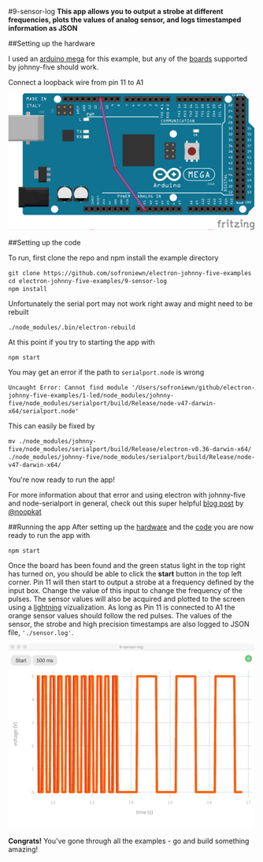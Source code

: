 #9-sensor-log
**This app allows you to output a strobe at different frequencies, plots the values of analog sensor, and logs timestamped information as JSON**

##Setting up the hardware

I used an [arduino mega](https://www.arduino.cc/en/Main/ArduinoBoardMega2560) for this example, but any of the [boards](http://johnny-five.io/platform-support/) supported by johnny-five should work.

Connect a loopback wire from pin 11 to A1

<img src="./assets/board.png" width="500">

##Setting up the code


To run, first clone the repo and npm install the example directory

```
git clone https://github.com/sofroniewn/electron-johnny-five-examples
cd electron-johnny-five-examples/9-sensor-log
npm install
```

Unfortunately the serial port may not work right away and might need to be rebuilt

```
./node_modules/.bin/electron-rebuild
```

At this point if you try to starting the app with

```
npm start
```
You may get an error if the path to <code>serialport.node</code> is wrong

```
Uncaught Error: Cannot find module '/Users/sofroniewn/github/electron-johnny-five-examples/1-led/node_modules/johnny-five/node_modules/serialport/build/Release/node-v47-darwin-x64/serialport.node'
```

This can easily be fixed by

```
mv ./node_modules/johnny-five/node_modules/serialport/build/Release/electron-v0.36-darwin-x64/ ./node_modules/johnny-five/node_modules/serialport/build/Release/node-v47-darwin-x64/
```

You're now ready to run the app!

For more information about that error and using electron with johnny-five and node-serialport in general, check out this super helpful [blog post](http://meow.noopkat.com/using-node-serialport-in-an-electron-app/) by [@noopkat](https://github.com/noopkat)

##Running the app
After setting up the [hardware](https://github.com/sofroniewn/electron-johnny-five-examples/tree/master/9-sensor-log#setting-up-the-hardware) and the [code](https://github.com/sofroniewn/electron-johnny-five-examples/tree/master/9-sensor-log#setting-up-the-code) you are now ready to run the app with 

```
npm start
```

Once the board has been found and the green status light in the top right has turned on, you should be able to click the **start** button in the top left corner. Pin 11 will then start to output a strobe at a frequency defined by the input box. Change the value of this input to change the frequency of the pulses. The sensor values will also be acquired and plotted to the screen using a [lightning](http://lightning-viz.org/) vizualization. As long as Pin 11 is connected to A1 the orange sensor values should follow the red pulses. The values of the sensor, the strobe and high precision timestamps are also logged to JSON file, <code>'./sensor.log'</code>.

<img src="./assets/screenshot.png" width="500">

**Congrats!** You've gone through all the examples - go and build something amazing!